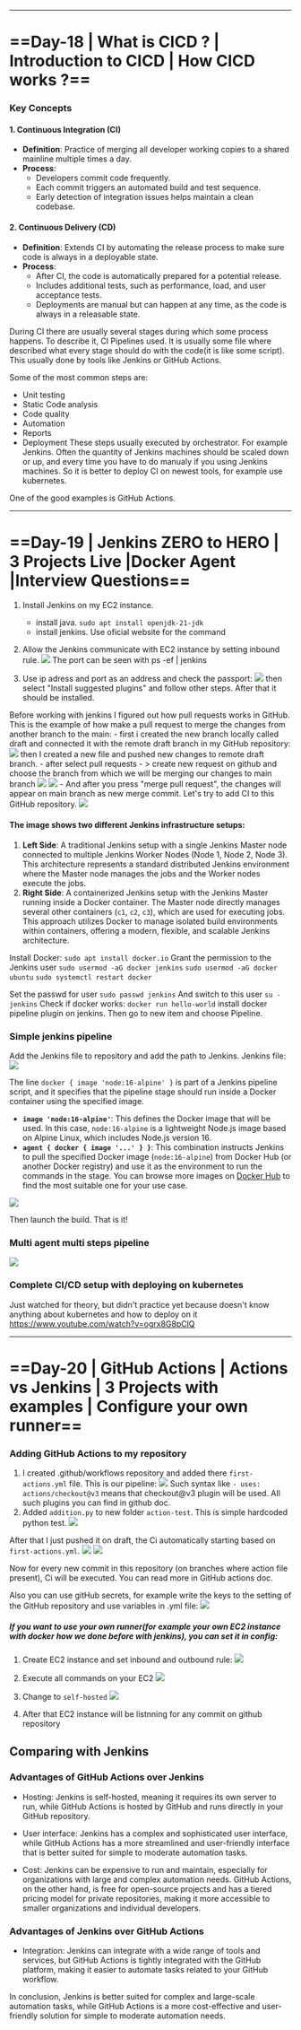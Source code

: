 
---
# ==Day-18 | What is CICD ? | Introduction to CICD | How CICD works ?==

### Key Concepts

#### 1. **Continuous Integration (CI)**
   - **Definition**: Practice of merging all developer working copies to a shared mainline multiple times a day.
   - **Process**:
     - Developers commit code frequently.
     - Each commit triggers an automated build and test sequence.
     - Early detection of integration issues helps maintain a clean codebase.

#### 2. **Continuous Delivery (CD)**
   - **Definition**: Extends CI by automating the release process to make sure code is always in a deployable state.
   - **Process**:
     - After CI, the code is automatically prepared for a potential release.
     - Includes additional tests, such as performance, load, and user acceptance tests.
     - Deployments are manual but can happen at any time, as the code is always in a releasable state.


During CI there are usually several stages during which some process happens. To describe it, CI Pipelines used. It is usually some file where described what every stage should do with the code(it is like some script). This usually done by tools like Jenkins or GitHub Actions.

Some of the most common steps are:
- Unit testing
- Static Code analysis
- Code quality
- Automation
- Reports
- Deployment
These steps usually executed by orchestrator. For example Jenkins.
Often the quantity of Jenkins machines should be scaled down or up, and every time you have to do manualy if you using Jenkins machines. So it is better to deploy CI on newest tools, for example use kubernetes.

One of the good examples is GitHub Actions. 


---
# ==Day-19 | Jenkins ZERO to HERO | 3 Projects Live |Docker Agent |Interview Questions==

1) Install Jenkins on my EC2 instance.
	- install java. `sudo apt install openjdk-21-jdk`
	- install jenkins. Use oficial website for the command
2) Allow the Jenkins communicate with EC2 instance by setting inbound rule.
![](../Images/Pasted%20image%2020240830190248.png)
The port can be seen with ps -ef | jenkins

3) Use ip adress and port as an address and check the passport:
![](../Images/Pasted%20image%2020240830190625.png)
then select "Install suggested plugins" and follow other steps. After that it should be installed.

Before working with jenkins I figured out how pull requests works in GitHub. This is the example of how make a pull request to merge the changes from another branch to the main:
	 - first i created the new branch locally called draft and connected it with the remote draft branch in my GitHub repository:
	 ![](../Images/Pasted%20image%2020240830203140.png)
	 then I created a new file and pushed new changes to remote draft branch.
	 - after select pull requests - > create new request on github and choose the branch from which we will be merging our changes to main branch
	 ![](../Images/Pasted%20image%2020240830203621.png)
	![](../Images/Pasted%20image%2020240830203736.png)
	 - And after you press "merge pull request", the changes will appear on main branch as new merge commit.
Let's try to add CI to this GitHub repository.
![](../Images/Pasted%20image%2020240830204255.png)
#### The image shows two different Jenkins infrastructure setups:

1. **Left Side**: A traditional Jenkins setup with a single Jenkins Master node connected to multiple Jenkins Worker Nodes (Node 1, Node 2, Node 3). This architecture represents a standard distributed Jenkins environment where the Master node manages the jobs and the Worker nodes execute the jobs.
2. **Right Side**: A containerized Jenkins setup with the Jenkins Master running inside a Docker container. The Master node directly manages several other containers (`c1`, `c2`, `c3`), which are used for executing jobs. This approach utilizes Docker to manage isolated build environments within containers, offering a modern, flexible, and scalable Jenkins architecture.

Install Docker:
`sudo apt install docker.io`
Grant the permission to the Jenkins user
`sudo usermod -aG docker jenkins`
 `sudo usermod -aG docker ubuntu`
`sudo systemctl restart docker`

Set the passwd for user
`sudo passwd jenkins`
And switch to this user
`su - jenkins`
Check if docker works:
`docker run hello-world`
install docker pipeline plugin on jenkins.
Then go to new item and choose Pipeline.

### Simple jenkins pipeline

Add the Jenkins file to repository and add the path to Jenkins.
Jenkins file: 
![](../Images/Pasted%20image%2020240831153528.png)

The line `docker { image 'node:16-alpine' }` is part of a Jenkins pipeline script, and it specifies that the pipeline stage should run inside a Docker container using the specified image.

- **`image 'node:16-alpine'`**: This defines the Docker image that will be used. In this case, `node:16-alpine` is a lightweight Node.js image based on Alpine Linux, which includes Node.js version 16.
- **`agent { docker { image '...' } }`**: This combination instructs Jenkins to pull the specified Docker image (`node:16-alpine`) from Docker Hub (or another Docker registry) and use it as the environment to run the commands in the stage.
You can browse more images on [Docker Hub](https://hub.docker.com/) to find the most suitable one for your use case.

![](../Images/Pasted%20image%2020240831154111.png)

Then launch the build. That is it!
### Multi agent multi steps pipeline

![](../Images/Pasted%20image%2020240831175323.png)

### Complete CI/CD setup with deploying on kubernetes
Just watched for theory, but didn't practice yet because doesn't know anything about kubernetes and how to deploy on it
https://www.youtube.com/watch?v=ogrx8G8pClQ

---
# ==Day-20 | GitHub Actions | Actions vs Jenkins | 3 Projects with examples | Configure your own runner==

### Adding GitHub Actions to my repository
1) I created .github/workflows repository and added there `first-actions.yml` file. This is our pipeline:
![](../Images/Pasted%20image%2020240831212757.png)
 Such syntax like `- uses: actions/checkout@v3` means that checkout@v3 plugin will be used. All such plugins you can find in github doc.
2) Added `addition.py` to new folder `action-test`. This is simple hardcoded python test. 
![](../Images/Pasted%20image%2020240831212942.png)

After that I just pushed it on draft, the Ci automatically starting based on `first-actions.yml`. 
![](../Images/Pasted%20image%2020240831213110.png)
![](../Images/Pasted%20image%2020240831213140.png)

Now for every new commit in this repository (on branches where action file present), Ci will be executed.
You can read more in GitHub actions doc.

Also you can use gitHub  secrets, for example write the keys to the setting of the GitHub repository and use variables in .yml file:
![](../Images/Pasted%20image%2020240831215157.png)
##### If you want to use your own runner(for example your own EC2 instance with docker how we done before with jenkins), you can set it in config:
1) Create EC2 instance and set inbound and outbound rule: 
![](../Images/Pasted%20image%2020240831220357.png)

2) Execute all commands on your EC2
![](../Images/Pasted%20image%2020240831221316.png)

3) Change to `self-hosted`
![](../Images/Pasted%20image%2020240831222403.png)
4) After that EC2 instance will be listnning for any commit on github repository
## Comparing with Jenkins

### Advantages of GitHub Actions over Jenkins

- Hosting: Jenkins is self-hosted, meaning it requires its own server to run, while GitHub Actions is hosted by GitHub and runs directly in your GitHub repository.

- User interface: Jenkins has a complex and sophisticated user interface, while GitHub Actions has a more streamlined and user-friendly interface that is better suited for simple to moderate automation tasks.

- Cost: Jenkins can be expensive to run and maintain, especially for organizations with large and complex automation needs. GitHub Actions, on the other hand, is free for open-source projects and has a tiered pricing model for private repositories, making it more accessible to smaller organizations and individual developers.
### Advantages of Jenkins over GitHub Actions

- Integration: Jenkins can integrate with a wide range of tools and services, but GitHub Actions is tightly integrated with the GitHub platform, making it easier to automate tasks related to your GitHub workflow.

In conclusion, Jenkins is better suited for complex and large-scale automation tasks, while GitHub Actions is a more cost-effective and user-friendly solution for simple to moderate automation needs.
